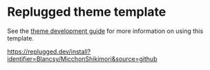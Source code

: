 # Replugged theme template

See the [theme development guide](https://guide.replugged.dev/docs/theme/getting-started) for more information on using this template.

https://replugged.dev/install?identifier=Blancsy/MicchonShikimori&source=github